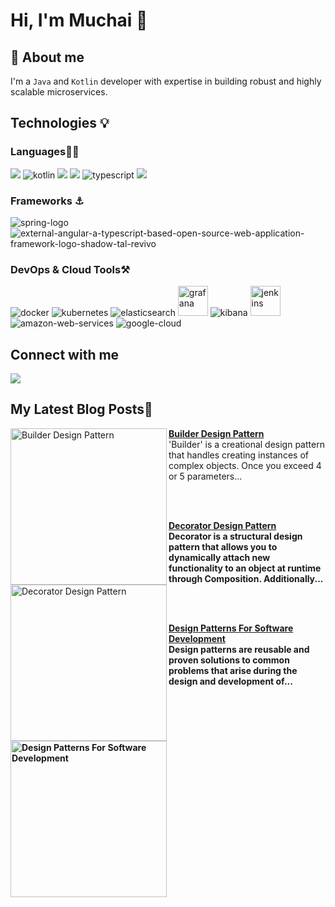 # Hi, I'm Muchai 👋

<!--
**NdiranguMuchai/NdiranguMuchai** is a ✨ _special_ ✨ repository because its `README.md` (this file) appears on your GitHub profile.

Here are some ideas to get you started:

- 🔭 I’m currently working on ...
- 🌱 I’m currently learning ...
- 👯 I’m looking to collaborate on ...
- 🤔 I’m looking for help with ...
- 💬 Ask me about ...
- 📫 How to reach me: ...
- 😄 Pronouns: ...
- ⚡ Fun fact: ...
-->

## :rocket: About me

I'm a `Java` and `Kotlin` developer with expertise in building robust and highly scalable microservices. 

 
 ## Technologies :bulb:
 
 ### Languages✍🏼

<img src="https://img.icons8.com/color/48/000000/java-coffee-cup-logo--v2.png"/> <img src="https://img.icons8.com/color/48/kotlin.png" alt="kotlin"/> <img src="https://img.icons8.com/color/48/000000/html-5--v1.png"/>  <img src="https://img.icons8.com/color/48/000000/javascript--v1.png"/> <img src="https://img.icons8.com/color/48/typescript.png" alt="typescript"/> <img src="https://img.icons8.com/color/48/000000/css3.png"/> 


### Frameworks :anchor:

<img src="https://img.icons8.com/color/48/spring-logo.png" alt="spring-logo"/> <img src="https://img.icons8.com/external-tal-revivo-shadow-tal-revivo/48/external-angular-a-typescript-based-open-source-web-application-framework-logo-shadow-tal-revivo.png" alt="external-angular-a-typescript-based-open-source-web-application-framework-logo-shadow-tal-revivo"/>


### DevOps & Cloud Tools⚒️

<img src="https://img.icons8.com/color/48/docker.png" alt="docker"/> <img src="https://img.icons8.com/color/48/kubernetes.png" alt="kubernetes"/> <img src="https://img.icons8.com/color/48/elasticsearch.png" alt="elasticsearch"/> <img width="48" height="48" src="https://img.icons8.com/fluency/48/grafana.png" alt="grafana"/> <img src="https://img.icons8.com/color/48/kibana.png" alt="kibana"/> <img width="48" height="48" src="https://img.icons8.com/color/48/jenkins.png" alt="jenkins"/> <img src="https://img.icons8.com/color/48/amazon-web-services.png" alt="amazon-web-services"/> <img src="https://img.icons8.com/fluency/48/google-cloud.png" alt="google-cloud"/>
 
 
## Connect with me
  
<p align="left">  

<a href="https://www.linkedin.com/in/david-muchai-65b93317a/" target="blank"><img src="https://img.icons8.com/color/35/000000/linkedin.png"/></a>

</p>


## My Latest Blog Posts📖

<!-- HASHNODE_BLOG:START -->

<p align="left">
<a href="https://www.linkedin.com/pulse/builder-design-pattern-david-muchai-rotjf%3FtrackingId=R%252B16oxK6TgWrf2zhxBN2nA%253D%253D/?trackingId=R%2B16oxK6TgWrf2zhxBN2nA%3D%3D" title="Builder Design Pattern"><img src="https://github.com/NdiranguMuchai/NdiranguMuchai/assets/47880944/4facc13c-fc87-4b97-86db-5d523f068823" alt="Builder Design Pattern" width="250px" align="left" /></a>
<a href="https://www.linkedin.com/pulse/builder-design-pattern-david-muchai-rotjf%3FtrackingId=R%252B16oxK6TgWrf2zhxBN2nA%253D%253D/?trackingId=R%2B16oxK6TgWrf2zhxBN2nA%3D%3D" title="Builder Design Pattern"><strong>Builder Design Pattern</strong></a>
<br/> 'Builder' is a creational design pattern that handles creating instances of complex objects. Once you exceed 4 or 5 parameters... 
</p>
 <br/>
 <br/>


<p align="left">
<a href="https://www.linkedin.com/pulse/decorator-design-pattern-david-muchai-nyiaf/" title="Decorator Design Pattern"><img src="https://github.com/NdiranguMuchai/NdiranguMuchai/assets/47880944/fd6ba926-7c99-479a-8de5-fddb6c75e60e" alt="Decorator Design Pattern" width="250px" align="left" /></a>
<a href="https://www.linkedin.com/pulse/decorator-design-pattern-david-muchai-nyiaf/" title="Decorator Design Pattern"><strong>Decorator Design Pattern</a>
<br/> Decorator is a structural design pattern that allows you to dynamically attach new functionality to an object at runtime through Composition. Additionally... 
</p>
 <br/> 
 <br/>
 
<p align="left">
<a href="https://www.linkedin.com/pulse/design-patterns-software-development-david-muchai-4cydf%3FtrackingId=2htDZqZQQ1uHXESRvSSEOA%253D%253D/?trackingId=2htDZqZQQ1uHXESRvSSEOA%3D%3D" title="Design Patterns For Software Development"><img src="https://github.com/NdiranguMuchai/NdiranguMuchai/assets/47880944/c8eeac96-afd7-4762-bcea-86386a4894f1" alt="Design Patterns For Software Development" width="250px" align="left" /></a>
<a href="https://www.linkedin.com/pulse/design-patterns-software-development-david-muchai-4cydf%3FtrackingId=2htDZqZQQ1uHXESRvSSEOA%253D%253D/?trackingId=2htDZqZQQ1uHXESRvSSEOA%3D%3D" title="Design Patterns For Software Development"><strong>Design Patterns For Software Development</strong></a>
<br/> Design patterns are reusable and proven solutions to common problems that arise during the design and development of...
</p>
 <br/>
 <br/>
<!-- HASHNODE_BLOG:END -->
